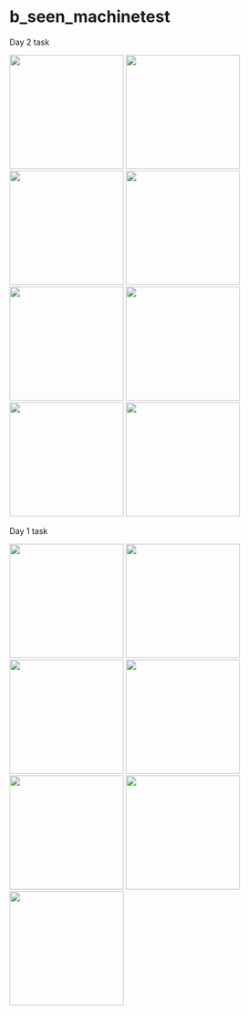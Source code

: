 # b_seen_machinetest

Day 2 task

<img src="https://github.com/Sajinduglas/B-seen-machinetest/assets/145646694/e1f76b46-ce92-47fd-a068-ed0248df7dcc" width="200" hieght="400">
<img src="https://github.com/Sajinduglas/B-seen-machinetest/assets/145646694/09f32962-d155-4941-9398-ba90e4f1c8fc" width="200" hieght="400">
<img src="https://github.com/Sajinduglas/B-seen-machinetest/assets/145646694/4d6ad7ae-6b04-4a34-9469-b9250ab4933b" width="200" hieght="400">
<img src="https://github.com/Sajinduglas/B-seen-machinetest/assets/145646694/abc18ea6-c63c-4076-8c57-74ecc7a94e41" width="200" hieght="400">
<img src="https://github.com/Sajinduglas/B-seen-machinetest/assets/145646694/dcc8816d-997f-4816-b16a-3fce0f08aeb0" width="200" hieght="400">
<img src="https://github.com/Sajinduglas/B-seen-machinetest/assets/145646694/98797f28-dc29-4309-8a3d-7c68036555bf" width="200" hieght="400">
<img src="https://github.com/Sajinduglas/B-seen-machinetest/assets/145646694/e6019151-2d3b-44b5-9690-5ad14da28c71" width="200" hieght="400">
<img src="https://github.com/Sajinduglas/B-seen-machinetest/assets/145646694/cc3d04bc-acb9-4da6-ad06-b386d24f1f37" width="200" hieght="400">

Day 1 task

<img src="https://github.com/Sajinduglas/B-seen-machinetest/assets/145646694/7f50226b-749a-4552-ad31-00c478e36274" width="200" hieght="400">
<img src="https://github.com/Sajinduglas/B-seen-machinetest/assets/145646694/b2e4f4ff-7442-4a6a-a7d0-765b1264f42a" width="200" hieght="400">
<img src="https://github.com/Sajinduglas/B-seen-machinetest/assets/145646694/fffecb7e-ff1e-4274-ae7e-22be3b767637" width="200" hieght="400">
<img src="https://github.com/Sajinduglas/B-seen-machinetest/assets/145646694/73d6c38c-6444-4c0d-be73-68204e2f51ab" width="200" hieght="400">
<img src="https://github.com/Sajinduglas/B-seen-machinetest/assets/145646694/81dfe02f-14a1-4e32-b47f-fb2b806da281" width="200" hieght="400">
<img src="https://github.com/Sajinduglas/B-seen-machinetest/assets/145646694/31b067c9-8005-4c11-997c-d24f48402d62" width="200" hieght="400">
<img src="https://github.com/Sajinduglas/B-seen-machinetest/assets/145646694/f30ef27e-8596-40aa-8d4c-4d10c28e77fd" width="200" hieght="400">














